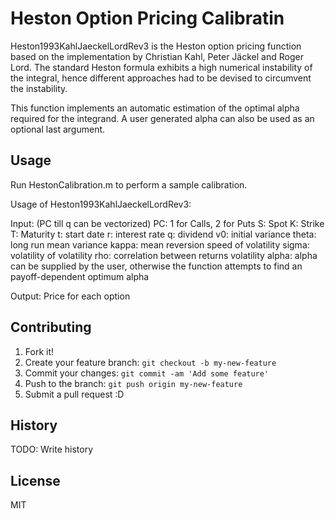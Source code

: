 # Heston Option Pricing Calibratin

Heston1993KahlJaeckelLordRev3 is the Heston option pricing function based on the implementation by Christian Kahl, Peter Jäckel and Roger Lord. The standard Heston formula exhibits a high numerical instability of the integral, hence different approaches had to be devised to circumvent the instability. 

This function implements an automatic estimation of the optimal alpha required for the integrand. A user generated alpha can also be used as an optional last argument.

## Usage

Run HestonCalibration.m to perform a sample calibration.

Usage of Heston1993KahlJaeckelLordRev3:

 Input: (PC till q can be vectorized)
       PC: 1 for Calls, 2 for Puts
       S: Spot
       K: Strike
       T: Maturity
       t: start date
       r: interest rate
       q: dividend
       v0: initial variance
       theta: long run mean variance
       kappa: mean reversion speed of  volatility
       sigma: volatility of volatility
       rho: correlation between returns volatility
       alpha: alpha can be supplied by the user, otherwise the function
       attempts to find an payoff-dependent optimum alpha

   Output: Price for each option

## Contributing

1. Fork it!
2. Create your feature branch: `git checkout -b my-new-feature`
3. Commit your changes: `git commit -am 'Add some feature'`
4. Push to the branch: `git push origin my-new-feature`
5. Submit a pull request :D

## History

TODO: Write history


## License

MIT
